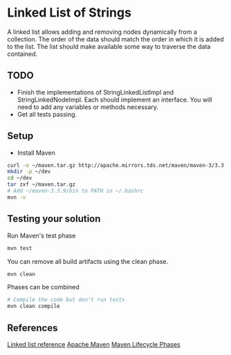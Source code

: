 # Linked List of Strings

A linked list allows adding and removing nodes dynamically from a collection.
The order of the data should match the order in which it is added to the list.
The list should make available some way to traverse the data contained.

## TODO
* Finish the implementations of StringLinkedListImpl and StringLinkedNodeImpl.
  Each should implement an interface.  You will need to add any variables or
  methods necessary.
* Get all tests passing.

## Setup
* Install Maven
```bash
curl -o ~/maven.tar.gz http://apache.mirrors.tds.net/maven/maven-3/3.3.9/binaries/apache-maven-3.3.9-bin.tar.gz
mkdir -p ~/dev
cd ~/dev
tar zxf ~/maven.tar.gz
# Add ~/maven-3.3.9/bin to PATH in ~/.bashrc
mvn -v
```

## Testing your solution
Run Maven's test phase
```bash
mvn test
```

You can remove all build artifacts using the clean phase.
```bash
mvn clean
```

Phases can be combined
```bash
# Compile the code but don't run tests
mvn clean compile
```

## References
[Linked list reference](https://en.wikipedia.org/wiki/Linked_list)
[Apache Maven](https://maven.apache.org/)
[Maven Lifecycle Phases](https://maven.apache.org/guides/introduction/introduction-to-the-lifecycle.html)

